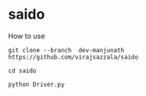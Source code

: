 # saido
How to use 

```
git clone --branch  dev-manjunath https://github.com/virajsazzala/saido
```
```
cd saido
```
```
python Driver.py
```
